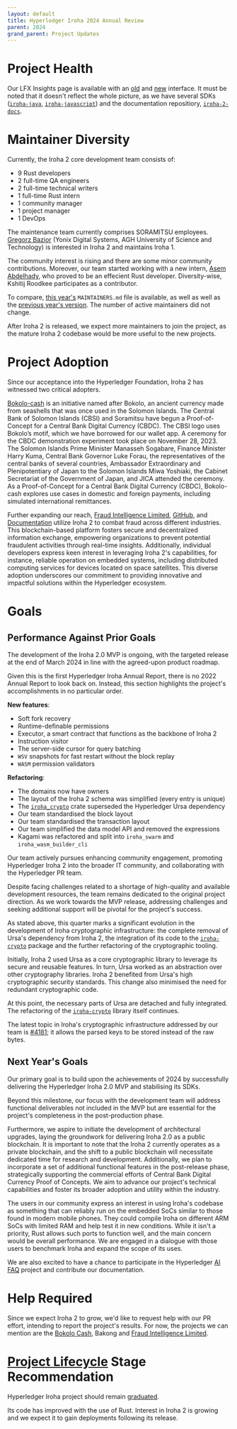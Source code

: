 ```yaml
---
layout: default
title: Hyperledger Iroha 2024 Annual Review 
parent: 2024
grand_parent: Project Updates
---
```


# Project Health

Our LFX Insights page is available with an [old](https://insights-v2.lfx.linuxfoundation.org/iroha/trends?selectedDateFilterType=DATERANGE&selectedDateRangeKey=1Y) and [new](https://insights.lfx.linuxfoundation.org/foundation/hyp/overview?project=iroha&bestPractice=false&repository=all&dateFilters=Last%2012%20Months&dateRange=2023-02-02%20to%202024-02-01&compare=PP&granularity=month&hideBots=true) interface. It must be noted that it doesn't reflect the whole picture, as we have several SDKs ([`iroha-java`](https://github.com/hyperledger/iroha-java), [`iroha-javascript`](https://github.com/hyperledger/iroha-java)) and the documentation repositiory, [`iroha-2-docs`](https://github.com/hyperledger/iroha-2-docs).

# Maintainer Diversity

Currently, the Iroha 2 core development team consists of:

* 9 Rust developers
* 2 full-time QA engineers
* 2 full-time technical writers
* 1 full-time Rust intern
* 1 community manager
* 1 project manager
* 1 DevOps

The maintenance team currently comprises SORAMITSU employees. [Gregorz Bazior](https://github.com/baziorek) (Yonix Digital Systems, AGH University of Science and Technology) is interested in Iroha 2 and maintains Iroha 1. 

The community interest is rising and there are some minor community contributions. Moreover, our team started working with a new intern, [Asem Abdelhady](https://github.com/Asem-Abdelhady), who proved to be an effecient Rust developer. Diversity-wise, Kshitij Roodkee participates as a contributor.

To compare, [this year's](https://github.com/hyperledger/iroha/blob/main/MAINTAINERS.md) `MAINTAINERS.md` file is available, as well as well as the [previous year's version](https://github.com/hyperledger/iroha/commit/522b27bbd73e9b7306e9d6e1b7d0d0eff122b5e0?short_path=39da3bd#diff-39da3bd6270d44ea37b6ed50bd42eeb9d93ac5e1639645871a69cbe08cbe29de). The number of active maintainers did not change.

After Iroha 2 is released, we expect more maintainers to join the project, as the mature Iroha 2 codebase would be more useful to the new projects.

# Project Adoption

Since our acceptance into the Hyperledger Foundation, Iroha 2 has witnessed two critical adopters.

[Bokolo-cash](https://soramitsu.co.jp/bokolo-cash) is an initiative named after Bokolo, an ancient currency made from seashells that was once used in the Solomon Islands. The Central Bank of Solomon Islands (CBSI) and Soramitsu have begun a Proof-of-Concept for a Central Bank Digital Currency (CBDC). The CBSI logo uses Bokolo’s motif, which we have borrowed for our wallet app. A ceremony for the CBDC demonstration experiment took place on November 28, 2023. The Solomon Islands Prime Minister Manasseh Sogabare, Finance Minister Harry Kuma, Central Bank Governor Luke Forau, the representatives of the central banks of several countries, Ambassador Extraordinary and Plenipotentiary of Japan to the Solomon Islands Miwa Yoshiaki, the Cabinet Secretariat of the Government of Japan, and JICA attended the ceremony. As a Proof-of-Concept for a Central Bank Digital Currency (CBDC), Bokolo-cash explores use cases in domestic and foreign payments, including simulated international remittances.

Further expanding our reach, [Fraud Intelligence Limited](https://soramitsu.co.jp/fil-2023-in-review), [GitHub](https://github.com/fraud-intelligence-limited), and [Documentation](https://fraud-intelligence-limited.github.io/) utilize Iroha 2 to combat fraud across different industries. This blockchain-based platform fosters secure and decentralized information exchange, empowering organizations to prevent potential fraudulent activities through real-time insights. Additionally, individual developers express keen interest in leveraging Iroha 2's capabilities, for instance, reliable operation on embedded systems, including distributed computing services for devices located on space satellites. This diverse adoption underscores our commitment to providing innovative and impactful solutions within the Hyperledger ecosystem.

# Goals

## Performance Against Prior Goals

The development of the Iroha 2.0 MVP is ongoing, with the targeted release at the end of March 2024 in line with the agreed-upon product roadmap.

Given this is the first Hyperledger Iroha Annual Report, there is no 2022 Annual Report to look back on. Instead, this section highlights the project's accomplishments in no particular order.

**New features**:

* Soft fork recovery
* Runtime-definable permissions
* Executor, a smart contract that functions as the backbone of Iroha 2
* Instruction visitor
* The server-side cursor for query batching
* `WSV` snapshots for fast restart without the block replay
* `WASM` permission validators

**Refactoring**:

* The domains now have owners
* The layout of the Iroha 2 schema was simplified (every entry is unique)
* The [`iroha_crypto`](https://github.com/hyperledger/iroha/tree/iroha2-dev/crypto) crate superseded the Hyperledger Ursa dependency
* Our team standardised the block layout
* Our team standardised the transaction layout
* Our team simplified the data model API and removed the expressions
* Kagami was refactored and split into `iroha_swarm` and `iroha_wasm_builder_cli`

Our team actively pursues enhancing community engagement, promoting Hyperledger Iroha 2 into the broader IT community, and collaborating with the Hyperledger PR team.

Despite facing challenges related to a shortage of high-quality and available development resources, the team remains dedicated to the original project direction. As we work towards the MVP release, addressing challenges and seeking additional support will be pivotal for the project's success.

As stated above, this quarter marks a significant evolution in the development of Iroha cryptographic infrastructure: the complete removal of Ursa's dependency from Iroha 2, the integration of its code to the [`iroha-crypto`](https://github.com/hyperledger/iroha/tree/iroha2-dev/crypto) package and the further refactoring of the cryptographic tooling.

Initially, Iroha 2 used Ursa as a core cryptographic library to leverage its secure and reusable features. In turn, Ursa worked as an abstraction over other cryptography libraries. Iroha 2 benefited from Ursa's high cryptographic security standards. This change also minimised the need for redundant cryptographic code.

At this point, the necessary parts of Ursa are detached and fully integrated. The refactoring of the [`iroha-crypto`](https://github.com/hyperledger/iroha/tree/iroha2-dev/crypto) library itself continues.

The latest topic in Iroha's cryptographic infrastructure   addressed by our team is [#4181](https://github.com/hyperledger/iroha/pull/4181); it allows the parsed keys to be stored instead of the raw bytes.

## Next Year's Goals

Our primary goal is to build upon the achievements of 2024 by successfully delivering the Hyperledger Iroha 2.0 MVP and stabilising its SDKs.

Beyond this milestone, our focus with the development team will address functional deliverables not included in the MVP but are essential for the project's completeness in the post-production phase. 

Furthermore, we aspire to initiate the development of architectural upgrades, laying the groundwork for delivering Iroha 2.0 as a public blockchain. It is important to note that the Iroha 2 currently operates as a private blockchain, and the shift to a public blockchain will necessitate dedicated time for research and development. Additionally, we plan to incorporate a set of additional functional features in the post-release phase, strategically supporting the commercial efforts of Central Bank Digital Currency Proof of Concepts. We aim to advance our project's technical capabilities and foster its broader adoption and utility within the industry.

The users in our community express an interest in using Iroha's codebase as something that can reliably run on the embedded SoCs similar to those found in modern mobile phones. They could compile Iroha on different ARM SoCs with limited RAM and help test it in new conditions. While it isn't a priority, Rust allows such ports to function well, and the main concern would be overall performance. We are engaged in a dialogue with those users to benchmark Iroha and expand the scope of its uses.

We are also excited to have a chance to participate in the Hyperledger [AI FAQ](https://github.com/hyperledger-labs/aifaq) project and contribute our documentation.

# Help Required

Since we expect Iroha 2 to grow, we'd like to request help with our PR effort, intending to report the project's results. For now, the projects we can mention are the [Bokolo Cash](https://soramitsu.co.jp/bokolo-cash), Bakong and [Fraud Intelligence Limited](https://soramitsu.co.jp/fil-2023-in-review).

# [Project Lifecycle](https://toc.hyperledger.org/governing-documents/project-lifecycle.html) Stage Recommendation

Hyperledger Iroha project should remain [graduated](https://toc.hyperledger.org/governing-documents/project-lifecycle.html#graduated).

Its code has improved with the use of Rust. Interest in Iroha 2 is growing and we expect it to gain deployments following its release.
